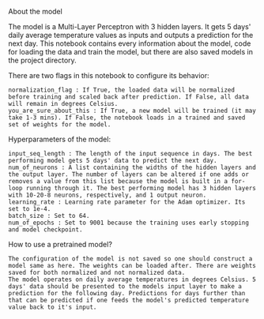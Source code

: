 About the model

The model is a Multi-Layer Perceptron with 3 hidden layers. It gets 5 days' daily average temperature values as inputs and outputs a prediction for the next day. This notebook contains every information about the model, code for loading the data and train the model, but there are also saved models in the project directory.

There are two flags in this notebook to configure its behavior:

    normalization_flag : If True, the loaded data will be normalized before training and scaled back after prediction. If False, all data will remain in degrees Celsius.
    you_are_sure_about_this : If True, a new model will be trained (it may take 1-3 mins). If False, the notebook loads in a trained and saved set of weights for the model.

Hyperparameters of the model:

    input_seq_length : The length of the input sequence in days. The best performing model gets 5 days' data to predict the next day.
    num_of_neurons : A list containing the widths of the hidden layers and the output layer. The number of layers can be altered if one adds or removes a value from this list because the model is built in a for-loop running through it. The best performing model has 3 hidden layers with 10-20-8 neurons, respectively, and 1 output neuron.
    learning_rate : Learning rate parameter for the Adam optimizer. Its set to 1e-4.
    batch_size : Set to 64.
    num_of_epochs : Set to 9001 because the training uses early stopping and model checkpoint.

How to use a pretrained model?

    The configuration of the model is not saved so one should construct a model same as here. The weights can be loaded after. There are weights saved for both normalized and not normalized data.
    The model operates on daily average temperatures in degrees Celsius. 5 days' data should be presented to the models input layer to make a prediction for the following day. Predictions for days further than that can be predicted if one feeds the model's predicted temperature value back to it's input.

